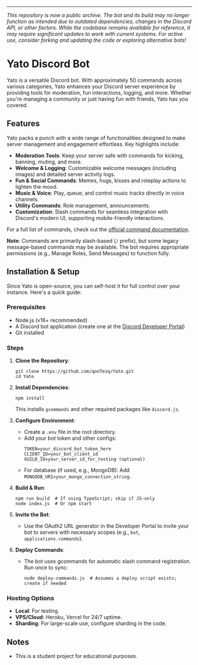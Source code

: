 ---

*This repository is now a public archive. The bot and its build may no longer function as intended due to outdated dependencies, changes in the Discord API, or other factors. While the codebase remains available for reference, it may require significant updates to work with current systems. For active use, consider forking and updating the code or exploring alternative bots!*

# Yato Discord Bot

Yato is a versatile Discord bot. With approximately 50 commands across various categories, Yato enhances your Discord server experience by providing tools for moderation, fun interactions, logging, and more. Whether you're managing a community or just having fun with friends, Yato has you covered.

## Features

Yato packs a punch with a wide range of functionalities designed to make server management and engagement effortless. Key highlights include:

- **Moderation Tools**: Keep your server safe with commands for kicking, banning, muting, and more.
- **Welcome & Logging**: Customizable welcome messages (including images) and detailed server activity logs.
- **Fun & Social Commands**: Memes, hugs, kisses and roleplay actions to lighten the mood.
- **Music & Voice**: Play, queue, and control music tracks directly in voice channels.
- **Utility Commands**: Role management, announcements.
- **Customization**: Slash commands for seamless integration with Discord's modern UI, supporting mobile-friendly interactions.

For a full list of commands, check out the [official command documentation](https://yatobot.vercel.app/commands/).

**Note**: Commands are primarily slash-based (`/` prefix), but some legacy message-based commands may be available. The bot requires appropriate permissions (e.g., Manage Roles, Send Messages) to function fully.

## Installation & Setup

Since Yato is open-source, you can self-host it for full control over your instance. Here's a quick guide:

### Prerequisites
- Node.js (v16+ recommended)
- A Discord bot application (create one at the [Discord Developer Portal](https://discord.com/developers/applications))
- Git installed

### Steps
1. **Clone the Repository**:
   ```
   git clone https://github.com/qonTesq/Yato.git
   cd Yato
   ```

2. **Install Dependencies**:
   ```
   npm install
   ```
   This installs `gcommands` and other required packages like `discord.js`.

3. **Configure Environment**:
   - Create a `.env` file in the root directory.
   - Add your bot token and other configs:
     ```
     TOKEN=your_discord_bot_token_here
     CLIENT_ID=your_bot_client_id
     GUILD_ID=your_server_id_for_testing (optional)
     ```
   - For database (if used, e.g., MongoDB): Add `MONGODB_URI=your_mongo_connection_string`.

4. **Build & Run**:
   ```
   npm run build  # If using TypeScript; skip if JS-only
   node index.js  # Or npm start
   ```

5. **Invite the Bot**:
   - Use the OAuth2 URL generator in the Developer Portal to invite your bot to servers with necessary scopes (e.g., `bot`, `applications.commands`).

6. **Deploy Commands**:
   - The bot uses gcommands for automatic slash command registration. Run once to sync:
     ```
     node deploy-commands.js  # Assumes a deploy script exists; create if needed
     ```

### Hosting Options
- **Local**: For testing.
- **VPS/Cloud**: Heroku, Vercel for 24/7 uptime.
- **Sharding**: For large-scale use, configure sharding in the code.

## Notes

- This is a student project for educational purposes.
